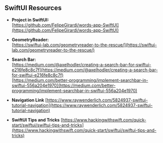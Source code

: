 
## **SwiftUI Resources**

  
-   **Project in SwiftUI:**  
    [https://github.com/FelipeGirardi/words-app-SwiftUI](https://github.com/FelipeGirardi/words-app-SwiftUI)
    
-   **GeometryReader:**  
    [https://swiftui-lab.com/geometryreader-to-the-rescue/](https://swiftui-lab.com/geometryreader-to-the-rescue/)
    
-   **Search Bar:**  
    [https://medium.com/@axelhodler/creating-a-search-bar-for-swiftui-e216fe8c8c7f](https://medium.com/@axelhodler/creating-a-search-bar-for-swiftui-e216fe8c8c7f)  
    [https://medium.com/better-programming/implement-searchbar-in-swiftui-556a204e1970](https://medium.com/better-programming/implement-searchbar-in-swiftui-556a204e1970)
    
-   **Navigation Link**
[https://www.raywenderlich.com/5824937-swiftui-tutorial-navigation](https://www.raywenderlich.com/5824937-swiftui-tutorial-navigation)

-   **SwiftUI Tips and Tricks**
[https://www.hackingwithswift.com/quick-start/swiftui/swiftui-tips-and-tricks](https://www.hackingwithswift.com/quick-start/swiftui/swiftui-tips-and-tricks)


